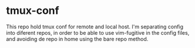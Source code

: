 # tmux-conf
This repo hold tmux conf for remote and local host. I'm separating config into diferent repos, in order to be able to use vim-fugitive in the config files, and avoiding de repo in home using the bare repo method.
